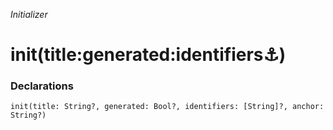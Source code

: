 *Initializer*

# init(title:generated:identifiers:anchor:)

### Declarations

```
init(title: String?, generated: Bool?, identifiers: [String]?, anchor: String?)
```

